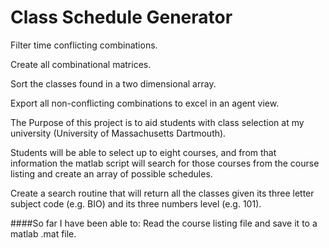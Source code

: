 # Class Schedule Generator

Filter time conflicting combinations.

Create all combinational matrices.

Sort the classes found in a two dimensional array.

Export all non-conflicting combinations to excel in an agent view.

The Purpose of this project is to aid students with class selection at my university (University of Massachusetts Dartmouth).

Students will be able to select up to eight courses, and from that information the matlab script will search for those courses
from the course listing and create an array of possible schedules.

Create a search routine that will return all the classes given its three letter subject code (e.g. BIO) and its three numbers
level (e.g. 101).
  
 ####So far I have been able to:
 Read the course listing file and save it to a matlab .mat file.
